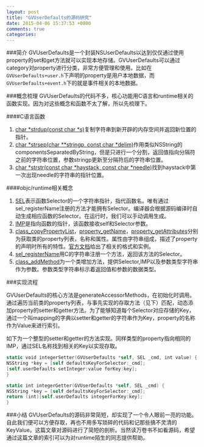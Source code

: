 ```yaml
---
layout: post
title: "GVUserDefaults的源码研究"
date: 2015-04-06 15:37:53 +0800
comments: true
categories: 
---
```


###简介
GVUserDefaults是一个封装NSUserDefaults以达到仅仅通过使用property的set和get方法就可以实现本地存储。GVUserDefaults可以通过category对property进行分类，非常方便管理和使用。比如在`GVUserDefaults+user.h`下声明的property是用户本地数据，而`GVUserDefaults+event.h`下的就是事件相关的本地数据。

###概念梳理
GVUserDefaults的代码不多，核心功能用C语言和runtime相关的函数实现。因为对这些概念和函数不太了解，所以先梳理下。

####C语言函数

1. [char *strdup(const char *s)](http://linux.die.net/man/3/strdup)复制字符串到新开辟的内存空间并返回新位置的指针。
2. [char *strsep(char **stringp, const char *delim)](http://linux.die.net/man/3/strsep)作用类似NSString的componentsSeparatedByString，但是只进行一个分割，返回值指向分隔符之前的字符串位置，参数stringp更新至分隔符后的字符串位置。
3. [char *strstr(const char *haystack, const char *needle)](http://linux.die.net/man/3/strstr)找到haystack中第一次出现needle的字符串的指针位置。

####objc/runtime相关概念
1. [SEL](https://developer.apple.com/library/mac/documentation/Cocoa/Reference/ObjCRuntimeRef/index.html#//apple_ref/c/tdef/SEL)表示函数Selector的一个字符串指针，指代函数名。唯有通过sel_registerName注册的方法才能拥有Selector。编译器会根据源码编译时自动生成相应函数的Selector。在运行时，我们可以手动调用生成。
2. [IMP](https://developer.apple.com/library/mac/documentation/Cocoa/Reference/ObjCRuntimeRef/index.html#//apple_ref/c/tag/IMP)是指向函数的指针，该函数接收self和Selector参数。
3. [class_copyPropertyList](https://developer.apple.com/library/mac/documentation/Cocoa/Reference/ObjCRuntimeRef/index.html#//apple_ref/c/func/class_copyPropertyList)，[property_getName](https://developer.apple.com/library/mac/documentation/Cocoa/Reference/ObjCRuntimeRef/index.html#//apple_ref/c/func/property_getName)，[property_getAttributes](https://developer.apple.com/library/mac/documentation/Cocoa/Reference/ObjCRuntimeRef/index.html#//apple_ref/c/func/property_getAttributes)分别为获取类的property列表，名称和属性。属性由字符串组成，描述了property的声明时所有的特性。[官方文档](https://developer.apple.com/library/mac/documentation/Cocoa/Conceptual/ObjCRuntimeGuide/Articles/ocrtPropertyIntrospection.html#//apple_ref/doc/uid/TP40008048-CH101)给出了相关的格式和实例。
4. [sel_registerName](https://developer.apple.com/library/mac/documentation/Cocoa/Reference/ObjCRuntimeRef/index.html#//apple_ref/c/func/sel_registerName)用C的字符串注册一个方法，返回该方法的Selector。
5. [class_addMethod](https://developer.apple.com/library/mac/documentation/Cocoa/Reference/ObjCRuntimeRef/index.html#//apple_ref/c/func/class_addMethod)为一个类增加方法，提供Selector,IMP以及参数类型字符串作为参数。参数类型字符串标示着返回值和参数的数据类型。

###实现流程

GVUserDefaults的核心方法是generateAccessorMethods，在初始化时调用。通过遍历当前类的property列表，与事先实现的存取方法（见下）匹配，动态添加property的setter和getter方法。为了能够知道每个Selector对应存储的Key，通过一个叫mapping的字典以setter和getter的字符串作为Key，property的名称作为Value来进行索引。

如下为一个整型的setter和getter的方法实现。同样类型的property指向相同的IMP，通过SEL名称找到相关的Key以实现存取。
```swift
static void integerSetter(GVUserDefaults *self, SEL _cmd, int value) {
NSString *key = [self defaultsKeyForSelector:_cmd];
[self.userDefaults setInteger:value forKey:key];
}

static int integerGetter(GVUserDefaults *self, SEL _cmd) {
NSString *key = [self defaultsKeyForSelector:_cmd];
return (int)[self.userDefaults integerForKey:key];
}
```

###小结
GVUserDefaults的源码非常简短，却实现了一个令人眼前一亮的功能。自此我们便可以方便存取，再也不用多写琐碎的代码和记那些搞不灵清的KeyValue。这篇文章对源码进行了简短的剖析。当然读万卷书不如看源码，希望通过这篇文章的索引可以为对runtime陌生的同志提供帮助。
